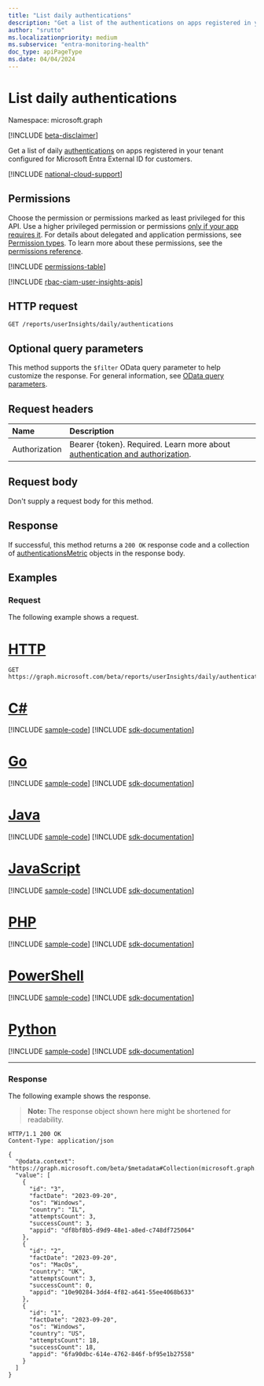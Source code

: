 ```yaml
---
title: "List daily authentications"
description: "Get a list of the authentications on apps registered in your tenant configured for Microsoft Entra External ID for customers."
author: "srutto"
ms.localizationpriority: medium
ms.subservice: "entra-monitoring-health"
doc_type: apiPageType
ms.date: 04/04/2024
---
```


# List daily authentications
Namespace: microsoft.graph

[!INCLUDE [beta-disclaimer](../../includes/beta-disclaimer.md)]

Get a list of daily [authentications](../resources/authenticationsmetric.md) on apps registered in your tenant configured for Microsoft Entra External ID for customers.

[!INCLUDE [national-cloud-support](../../includes/all-clouds.md)]

## Permissions
Choose the permission or permissions marked as least privileged for this API. Use a higher privileged permission or permissions [only if your app requires it](/graph/permissions-overview#best-practices-for-using-microsoft-graph-permissions). For details about delegated and application permissions, see [Permission types](/graph/permissions-overview#permission-types). To learn more about these permissions, see the [permissions reference](/graph/permissions-reference).

<!-- { "blockType": "permissions", "name": "dailyuserinsightmetricsroot_list_authentications" } -->
[!INCLUDE [permissions-table](../includes/permissions/dailyuserinsightmetricsroot-list-authentications-permissions.md)]

[!INCLUDE [rbac-ciam-user-insights-apis](../includes/rbac-for-apis/rbac-ciam-user-insights-apis.md)]

## HTTP request

<!-- {
  "blockType": "ignored"
}
-->
``` http
GET /reports/userInsights/daily/authentications
```

## Optional query parameters
This method supports the `$filter` OData query parameter to help customize the response. For general information, see [OData query parameters](/graph/query-parameters).

## Request headers
|Name|Description|
|:---|:---|
|Authorization|Bearer {token}. Required. Learn more about [authentication and authorization](/graph/auth/auth-concepts).|

## Request body
Don't supply a request body for this method.

## Response

If successful, this method returns a `200 OK` response code and a collection of [authenticationsMetric](../resources/authenticationsmetric.md) objects in the response body.

## Examples

### Request
The following example shows a request.
# [HTTP](#tab/http)
<!-- {
  "blockType": "request",
  "name": "list_dailyauthenticationsmetric"
}
-->
``` http
GET https://graph.microsoft.com/beta/reports/userInsights/daily/authentications
```

# [C#](#tab/csharp)
[!INCLUDE [sample-code](../includes/snippets/csharp/list-dailyauthenticationsmetric-csharp-snippets.md)]
[!INCLUDE [sdk-documentation](../includes/snippets/snippets-sdk-documentation-link.md)]

# [Go](#tab/go)
[!INCLUDE [sample-code](../includes/snippets/go/list-dailyauthenticationsmetric-go-snippets.md)]
[!INCLUDE [sdk-documentation](../includes/snippets/snippets-sdk-documentation-link.md)]

# [Java](#tab/java)
[!INCLUDE [sample-code](../includes/snippets/java/list-dailyauthenticationsmetric-java-snippets.md)]
[!INCLUDE [sdk-documentation](../includes/snippets/snippets-sdk-documentation-link.md)]

# [JavaScript](#tab/javascript)
[!INCLUDE [sample-code](../includes/snippets/javascript/list-dailyauthenticationsmetric-javascript-snippets.md)]
[!INCLUDE [sdk-documentation](../includes/snippets/snippets-sdk-documentation-link.md)]

# [PHP](#tab/php)
[!INCLUDE [sample-code](../includes/snippets/php/list-dailyauthenticationsmetric-php-snippets.md)]
[!INCLUDE [sdk-documentation](../includes/snippets/snippets-sdk-documentation-link.md)]

# [PowerShell](#tab/powershell)
[!INCLUDE [sample-code](../includes/snippets/powershell/list-dailyauthenticationsmetric-powershell-snippets.md)]
[!INCLUDE [sdk-documentation](../includes/snippets/snippets-sdk-documentation-link.md)]

# [Python](#tab/python)
[!INCLUDE [sample-code](../includes/snippets/python/list-dailyauthenticationsmetric-python-snippets.md)]
[!INCLUDE [sdk-documentation](../includes/snippets/snippets-sdk-documentation-link.md)]

---

### Response
The following example shows the response.
>**Note:** The response object shown here might be shortened for readability.
<!-- {
  "blockType": "response",
  "truncated": true,
  "@odata.type": "Collection(microsoft.graph.authenticationsMetric)"
}
-->
``` http
HTTP/1.1 200 OK
Content-Type: application/json

{
  "@odata.context": "https://graph.microsoft.com/beta/$metadata#Collection(microsoft.graph.authenticationsMetric)",
  "value": [
    {
      "id": "3",
      "factDate": "2023-09-20",
      "os": "Windows",
      "country": "IL",
      "attemptsCount": 3,
      "successCount": 3,
      "appid": "df8bf8b5-d9d9-48e1-a8ed-c748df725064"
    },
    {
      "id": "2",
      "factDate": "2023-09-20",
      "os": "MacOs",
      "country": "UK",
      "attemptsCount": 3,
      "successCount": 0,
      "appid": "10e90284-3dd4-4f82-a641-55ee4068b633"
    },
    {
      "id": "1",
      "factDate": "2023-09-20",
      "os": "Windows",
      "country": "US",
      "attemptsCount": 18,
      "successCount": 18,
      "appid": "6fa90dbc-614e-4762-846f-bf95e1b27558"
    }
  ]
}
```
